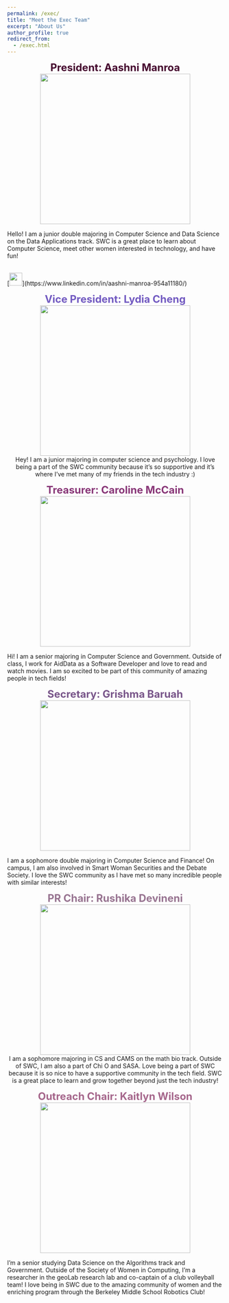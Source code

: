 ```yaml
---
permalink: /exec/
title: "Meet the Exec Team"
excerpt: "About Us"
author_profile: true
redirect_from: 
  - /exec.html
--- 
```

<p align="center">
  <font size = "5"> <span style = "color: #45062E"> <b> President: Aashni Manroa </b> </span> </font> <br>
  <img src= "/new_site/images/aashni_2023.jpg" width="350" height="350" > 
  
  <br>
  
  Hello! I am a junior double majoring in Computer Science and Data Science on the Data Applications track. SWC is a great place to learn about Computer Science, meet other women interested in technology, and have fun!
  
  <br>
  [<img src="https://cdn-icons-png.flaticon.com/512/174/174857.png" width="30" height="30">](https://www.linkedin.com/in/aashni-manroa-954a11180/) 
</p>

<p align="center">
  <font size = "5"> <span style = "color: #725AC1"> <b> Vice President: Lydia Cheng </b> </span> </font> <br> 
  <img src= "/new_site/images/lydia_2023.jpg" width="350" height="350" > 
  
  <br>
  Hey! I am a junior majoring in computer science and psychology. I love being a part of the SWC community because it’s so supportive and it’s where I’ve met many of my friends in the tech industry :) 
  </p>

<p align="center">
  <font size = "5"> <span style = "color: #883677"> <b> Treasurer: Caroline McCain </b> </span> </font> <br> 
  <img src= "/new_site/images/caroline_2023.jpg" width="350" height="350" >

  <br>
  
  Hi! I am a senior majoring in Computer Science and Government. Outside of class, I work for AidData as a Software Developer and love to read and watch movies. I am so excited to be part of this community of amazing people in tech fields!
  </p>

<p align="center">
  <font size = "5"> <span style = "color: #785589"> <b> Secretary: Grishma Baruah </b> </span> </font> <br> 
  <img src= "/new_site/images/grishma_2023.jpg" width="350" height="350" >

  <br>
  
  I am a sophomore double majoring in Computer Science and Finance! On campus, I am also involved in Smart Woman Securities and the Debate Society. I love the SWC community as I have met so many incredible people with similar interests!
  </p>


<p align="center">
  <font size = "5"> <span style = "color: #977390"> <b> PR Chair: Rushika Devineni </b> </span> </font> <br> 
  <img src= "/new_site/images/rushika_2023.jpg" width="350" height="350" >

  <br>
  I am a sophomore majoring in CS and CAMS on the math bio track. Outside of SWC, I am also a part of Chi O and SASA. Love being a part of SWC because it is so nice to have a supportive community in the tech field. SWC is a great place to learn and grow together beyond just the tech industry!
  </p>

<p align="center">
  <font size = "5"> <span style = "color: #A5668B"> <b> Outreach Chair: Kaitlyn Wilson </b> </span> </font> <br> 
  <img src= "/new_site/images/kaitlyn_2023.jpg" width="350" height="350" >
  
  <br>
  
  I’m a senior studying Data Science on the Algorithms track and Government. Outside of the Society of Women in Computing, I’m a researcher in the geoLab research lab and co-captain of a club volleyball team! I love being in SWC due to the amazing community of women and the enriching program through the Berkeley Middle School Robotics Club!                        
  </p>


